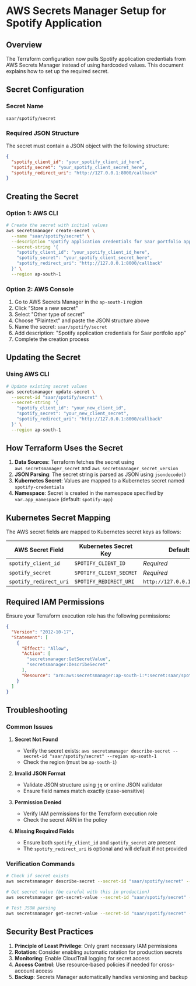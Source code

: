 # AWS Secrets Manager Setup for Spotify Application

## Overview

The Terraform configuration now pulls Spotify application credentials from AWS Secrets Manager instead of using hardcoded values. This document explains how to set up the required secret.

## Secret Configuration

### Secret Name
```
saar/spotify/secret
```

### Required JSON Structure
The secret must contain a JSON object with the following structure:

```json
{
  "spotify_client_id": "your_spotify_client_id_here",
  "spotify_secret": "your_spotify_client_secret_here",
  "spotify_redirect_uri": "http://127.0.0.1:8000/callback"
}
```

## Creating the Secret

### Option 1: AWS CLI
```bash
# Create the secret with initial values
aws secretsmanager create-secret \
  --name "saar/spotify/secret" \
  --description "Spotify application credentials for Saar portfolio app" \
  --secret-string '{
    "spotify_client_id": "your_spotify_client_id_here",
    "spotify_secret": "your_spotify_client_secret_here",
    "spotify_redirect_uri": "http://127.0.0.1:8000/callback"
  }' \
  --region ap-south-1
```

### Option 2: AWS Console
1. Go to AWS Secrets Manager in the `ap-south-1` region
2. Click "Store a new secret"
3. Select "Other type of secret"
4. Choose "Plaintext" and paste the JSON structure above
5. Name the secret: `saar/spotify/secret`
6. Add description: "Spotify application credentials for Saar portfolio app"
7. Complete the creation process

## Updating the Secret

### Using AWS CLI
```bash
# Update existing secret values
aws secretsmanager update-secret \
  --secret-id "saar/spotify/secret" \
  --secret-string '{
    "spotify_client_id": "your_new_client_id",
    "spotify_secret": "your_new_client_secret",
    "spotify_redirect_uri": "http://127.0.0.1:8000/callback"
  }' \
  --region ap-south-1
```

## How Terraform Uses the Secret

1. **Data Sources**: Terraform fetches the secret using `aws_secretsmanager_secret` and `aws_secretsmanager_secret_version`
2. **JSON Parsing**: The secret string is parsed as JSON using `jsondecode()`
3. **Kubernetes Secret**: Values are mapped to a Kubernetes secret named `spotify-credentials`
4. **Namespace**: Secret is created in the namespace specified by `var.app_namespace` (default: `spotify-app`)

## Kubernetes Secret Mapping

The AWS secret fields are mapped to Kubernetes secret keys as follows:

| AWS Secret Field | Kubernetes Secret Key | Default Value |
|------------------|----------------------|---------------|
| `spotify_client_id` | `SPOTIFY_CLIENT_ID` | *Required* |
| `spotify_secret` | `SPOTIFY_CLIENT_SECRET` | *Required* |
| `spotify_redirect_uri` | `SPOTIFY_REDIRECT_URI` | `http://127.0.0.1:8000/callback` |

## Required IAM Permissions

Ensure your Terraform execution role has the following permissions:

```json
{
  "Version": "2012-10-17",
  "Statement": [
    {
      "Effect": "Allow",
      "Action": [
        "secretsmanager:GetSecretValue",
        "secretsmanager:DescribeSecret"
      ],
      "Resource": "arn:aws:secretsmanager:ap-south-1:*:secret:saar/spotify/secret*"
    }
  ]
}
```

## Troubleshooting

### Common Issues

1. **Secret Not Found**
   - Verify the secret exists: `aws secretsmanager describe-secret --secret-id "saar/spotify/secret" --region ap-south-1`
   - Check the region (must be `ap-south-1`)

2. **Invalid JSON Format**
   - Validate JSON structure using `jq` or online JSON validator
   - Ensure field names match exactly (case-sensitive)

3. **Permission Denied**
   - Verify IAM permissions for the Terraform execution role
   - Check the secret ARN in the policy

4. **Missing Required Fields**
   - Ensure both `spotify_client_id` and `spotify_secret` are present
   - The `spotify_redirect_uri` is optional and will default if not provided

### Verification Commands

```bash
# Check if secret exists
aws secretsmanager describe-secret --secret-id "saar/spotify/secret" --region ap-south-1

# Get secret value (be careful with this in production)
aws secretsmanager get-secret-value --secret-id "saar/spotify/secret" --region ap-south-1

# Test JSON parsing
aws secretsmanager get-secret-value --secret-id "saar/spotify/secret" --region ap-south-1 --query SecretString --output text | jq .
```

## Security Best Practices

1. **Principle of Least Privilege**: Only grant necessary IAM permissions
2. **Rotation**: Consider enabling automatic rotation for production secrets
3. **Monitoring**: Enable CloudTrail logging for secret access
4. **Access Control**: Use resource-based policies if needed for cross-account access
5. **Backup**: Secrets Manager automatically handles versioning and backup